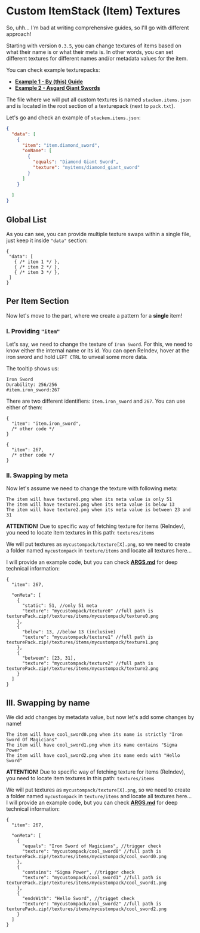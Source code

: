 # Custom ItemStack (Item) Textures

So, uhh... I'm bad at writing comprehensive guides, so I'll go with different approach!

Starting with version `0.3.5`, you can change textures of items based on what their name is or what their meta is. In other words, you can set different textures for different names and/or metadata values for the item.

You can check example texturepacks:
- [**Example 1 - By (this) Guide**](https://github.com/tracystacktrace/StackEm/tree/main/docs/Custom%20ItemStack%20Textures/Example%201%20-%20By%20Guide)
- [**Example 2 - Asgard Giant Swords**](https://github.com/tracystacktrace/StackEm/tree/main/docs/Custom%20ItemStack%20Textures/Example%202%20-%20Asgard%20Giant%20Swords)

The file where we will put all custom textures is named `stackem.items.json` and is located in the root section of a texturepack (next to `pack.txt`).

Let's go and check an example of `stackem.items.json`:
```json
{
  "data": [
    {
      "item": "item.diamond_sword",
      "onName": [
        {
          "equals": "Diamond Giant Sword",
          "texture": "myitems/diamond_giant_sword"
        }
      ]
    }
    
  ]
}
```

## Global List

As you can see, you can provide multiple texture swaps within a single file, just keep it inside `"data"` section:
```json5
{
 "data": [
   { /* item 1 */ },
   { /* item 2 */ },
   { /* item 3 */ },
 ] 
}
```

## Per Item Section

Now let's move to the part, where we create a pattern for a **single** item!

### I. Providing `"item"`

Let's say, we need to change the texture of `Iron Sword`. For this, we need to know either the internal name or its id. You can open ReIndev, hover at the iron sword and hold `LEFT CTRL` to unveal some more data.

The tooltip shows us:
```
Iron Sword
Durability: 256/256
#item.iron_sword:267
```

There are two different identifiers: `item.iron_sword` and `267`. You can use either of them:
```json5
{
  "item": "item.iron_sword",
  /* other code */
}
```
```json5
{
  "item": 267,
  /* other code */
}
```

### II. Swapping by meta

Now let's assume we need to change the texture with following meta:

```
The item will have texture0.png when its meta value is only 51
The item will have texture1.png when its meta value is below 13
The item will have texture2.png when its meta value is between 23 and 31
```

**ATTENTION!** Due to specific way of fetching texture for items (ReIndev), you need to locate item textures in this path: `textures/items`

We will put textures as `mycustompack/texture[X].png`, so we need to create a folder named `mycustompack` in `texture/items` and locate all textures here...

I will provide an example code, but you can check [**ARGS.md**](https://github.com/tracystacktrace/StackEm/blob/main/docs/Custom%20ItemStack%20Textures/ARGS.md) for deep technical information:
```json5
{
  "item": 267,
  
  "onMeta": [
    {
      "static": 51, //only 51 meta
      "texture": "mycustompack/texture0" //full path is texturePack.zip!/textures/items/mycustompack/texture0.png
    },
    {
      "below": 13, //below 13 (inclusive)
      "texture": "mycustompack/texture1" //full path is texturePack.zip!/textures/items/mycustompack/texture1.png
    },
    {
      "between": [23, 31],
      "texture": "mycustompack/texture2" //full path is texturePack.zip!/textures/items/mycustompack/texture2.png
    }
  ]
}
```

## III. Swapping by name

We did add changes by metadata value, but now let's add some changes by name!

```
The item will have cool_sword0.png when its name is strictly "Iron Sword Of Magicians"
The item will have cool_sword1.png when its name contains "Sigma Power"
The item will have cool_sword2.png when its name ends with "Hello Sword"
```

**ATTENTION!** Due to specific way of fetching texture for items (ReIndev), you need to locate item textures in this path: `textures/items`

We will put textures as `mycustompack/texture[X].png`, so we need to create a folder named `mycustompack` in `texture/items` and locate all textures here...
I will provide an example code, but you can check [**ARGS.md**](https://github.com/tracystacktrace/StackEm/blob/main/docs/Custom%20ItemStack%20Textures/ARGS.md) for deep technical information:
```json5
{
  "item": 267,
  
  "onMeta": [
    {
      "equals": "Iron Sword of Magicians", //trigger check
      "texture": "mycustompack/cool_sword0" //full path is texturePack.zip!/textures/items/mycustompack/cool_sword0.png
    },
    {
      "contains": "Sigma Power", //trigger check
      "texture": "mycustompack/cool_sword1" //full path is texturePack.zip!/textures/items/mycustompack/cool_sword1.png
    },
    {
      "endsWith": "Hello Sword", //trigget check
      "texture": "mycustompack/cool_sword2" //full path is texturePack.zip!/textures/items/mycustompack/cool_sword2.png
    }
  ]
}
```